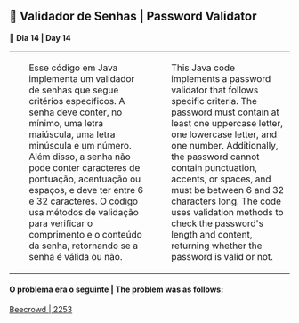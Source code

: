 <h2>🔐 Validador de Senhas | Password Validator</h2>

<p><strong>📌 Dia 14 | Day 14</strong></p>
<table>
  <tr>
    <td>
      <ul>
        <p>Esse código em Java implementa um validador de senhas que segue critérios específicos. A senha deve conter, no mínimo, uma letra maiúscula, uma letra minúscula e um número. Além disso, a senha não pode conter caracteres de pontuação, acentuação ou espaços, e deve ter entre 6 e 32 caracteres. O código usa métodos de validação para verificar o comprimento e o conteúdo da senha, retornando se a senha é válida ou não.</p>
      </ul>
    </td>
    <td>
      <ul>
        <p>This Java code implements a password validator that follows specific criteria. The password must contain at least one uppercase letter, one lowercase letter, and one number. Additionally, the password cannot contain punctuation, accents, or spaces, and must be between 6 and 32 characters long. The code uses validation methods to check the password's length and content, returning whether the password is valid or not.</p>
      </ul>
    </td>
  </tr>
</table>

<h4>O problema era o seguinte | The problem was as follows:</h4>
<a href="https://www.beecrowd.com.br/judge/pt/problems/view/2253">Beecrowd | 2253</a>
